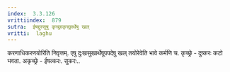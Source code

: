 ```yaml
---
index:  3.3.126
vrittiindex:  879
sutra:  ईषद्दुस्सुषु कृच्छ्राकृच्छ्रार्थेषु खल्
vritti:  laghu 
---
```


करणाधिकरणयोरिति निवृत्तम्. एषु दुःखसुखार्थेषूपपदेषु खल् तयोरेवेति भावे कर्मणि च. कृच्छ्रे - दुष्करः कटो भवता. अकृच्छ्रे - ईषत्करः. सुकरः..

